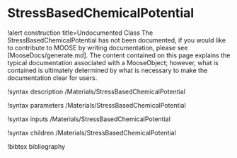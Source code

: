 <!-- MOOSE Documentation Stub: Remove this when content is added. -->

# StressBasedChemicalPotential

!alert construction title=Undocumented Class
The StressBasedChemicalPotential has not been documented, if you would like to contribute to MOOSE by
writing documentation, please see [MooseDocs/generate.md]. The content contained on this page explains
the typical documentation associated with a MooseObject; however, what is contained is ultimately
determined by what is necessary to make the documentation clear for users.

!syntax description /Materials/StressBasedChemicalPotential

!syntax parameters /Materials/StressBasedChemicalPotential

!syntax inputs /Materials/StressBasedChemicalPotential

!syntax children /Materials/StressBasedChemicalPotential

!bibtex bibliography
